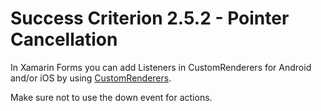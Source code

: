 # Success Criterion 2.5.2 - Pointer Cancellation

In Xamarin Forms you can add Listeners in CustomRenderers for Android and/or iOS by using [CustomRenderers](https://docs.microsoft.com/en-us/xamarin/xamarin-forms/app-fundamentals/custom-renderer/).

Make sure not to use the down event for actions.
